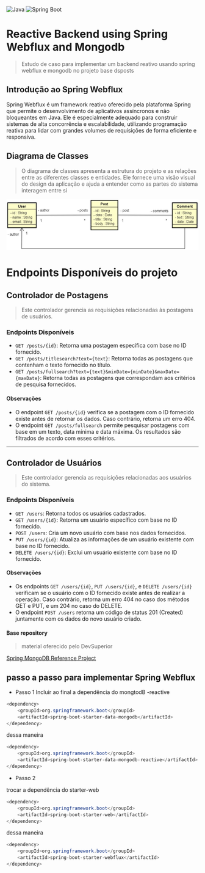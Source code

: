 ![Java](https://img.shields.io/badge/Java-11-orange.svg)
![Spring Boot](https://img.shields.io/badge/Spring%20Boot-2.5.4-brightgreen.svg)

# Reactive Backend using Spring Webflux and Mongodb
>  Estudo de caso para implementar um backend reativo usando spring webflux e mongodb no projeto base dsposts

##  Introdução ao Spring Webflux

Spring Webflux é um framework reativo oferecido pela plataforma Spring que permite o desenvolvimento de aplicativos assíncronos e não bloqueantes em Java. Ele é especialmente adequado para construir sistemas de alta concorrência e escalabilidade, utilizando programação reativa para lidar com grandes volumes de requisições de forma eficiente e responsiva.

## Diagrama de Classes

> O diagrama de classes apresenta a estrutura do projeto e as relações entre as diferentes classes e entidades. Ele fornece uma visão visual do design da aplicação e ajuda a entender como as partes do sistema interagem entre si

![UML](https://github.com/kaiquesilvadev/REFERENCIA_Spring_WebFlux/blob/main/assets/model-spring-mongodb.png)

# Endpoints Disponíveis do projeto

## Controlador de Postagens

> Este controlador gerencia as requisições relacionadas às postagens de usuários.

### Endpoints Disponíveis

- `GET /posts/{id}`: Retorna uma postagem específica com base no ID fornecido.
- `GET /posts/titlesearch?text={text}`: Retorna todas as postagens que contenham o texto fornecido no título.
- `GET /posts/fullsearch?text={text}&minDate={minDate}&maxDate={maxDate}`: Retorna todas as postagens que correspondam aos critérios de pesquisa fornecidos.

#### Observações

- O endpoint `GET /posts/{id}` verifica se a postagem com o ID fornecido existe antes de retornar os dados. Caso contrário, retorna um erro 404.
- O endpoint `GET /posts/fullsearch` permite pesquisar postagens com base em um texto, data mínima e data máxima. Os resultados são filtrados de acordo com esses critérios.

---

## Controlador de Usuários

> Este controlador gerencia as requisições relacionadas aos usuários do sistema.

### Endpoints Disponíveis

- `GET /users`: Retorna todos os usuários cadastrados.
- `GET /users/{id}`: Retorna um usuário específico com base no ID fornecido.
- `POST /users`: Cria um novo usuário com base nos dados fornecidos.
- `PUT /users/{id}`: Atualiza as informações de um usuário existente com base no ID fornecido.
- `DELETE /users/{id}`: Exclui um usuário existente com base no ID fornecido.

#### Observações

- Os endpoints `GET /users/{id}`, `PUT /users/{id}`, e `DELETE /users/{id}` verificam se o usuário com o ID fornecido existe antes de realizar a operação. Caso contrário, retorna um erro 404 no caso dos métodos GET e PUT, e um 204 no caso do DELETE.
- O endpoint `POST /users` retorna um código de status 201 (Created) juntamente com os dados do novo usuário criado.

#### Base repository

> material oferecido pelo DevSuperior

[Spring MongoDB Reference Project](https://github.com/devsuperior/spring-mongodb-ref)

## passo a passo para implementar Spring Webflux

- Passo 1
Incluir ao final a dependência do  mongtodB -reactive 

```java
<dependency>
	<groupId>org.springframework.boot</groupId>
	<artifactId>spring-boot-starter-data-mongodb</artifactId>
</dependency>
```

dessa maneira 

```java
<dependency>
	<groupId>org.springframework.boot</groupId>
	<artifactId>spring-boot-starter-data-mongodb-reactive</artifactId>
</dependency>
```

- Passo 2

trocar a dependência do starter-web

```java
<dependency>
	<groupId>org.springframework.boot</groupId>
	<artifactId>spring-boot-starter-web</artifactId>
</dependency>
```

dessa maneira

```java
<dependency>
	<groupId>org.springframework.boot</groupId>
	<artifactId>spring-boot-starter-webflux</artifactId>
</dependency>
```

